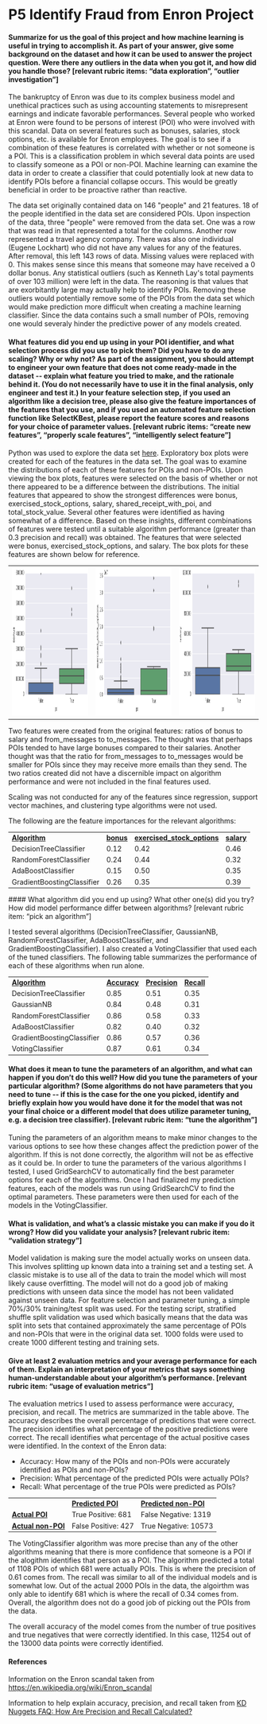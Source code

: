 P5 Identify Fraud from Enron Project
==============


#### Summarize for us the goal of this project and how machine learning is useful in trying to accomplish it. As part of your answer, give some background on the dataset and how it can be used to answer the project question. Were there any outliers in the data when you got it, and how did you handle those?  [relevant rubric items: “data exploration”, “outlier investigation”]

The bankruptcy of Enron was due to its complex business model and unethical practices such as using accounting statements to misrepresent earnings and indicate favorable performances.  Several people who worked at Enron were found to be persons of interest (POI) who were involved with this scandal.  Data on several features such as bonuses, salaries, stock options, etc. is available for Enron employees.  The goal is to see if a combination of these features is correlated with whether or not someone is a POI.  This is a classification problem in which several data points are used to classify someone as a POI or non-POI.  Machine learning can examine the data in order to create a classifier that could potentially look at new data to identify POIs before a financial collapse occurs.  This would be greatly beneficial in order to be proactive rather than reactive.  

The data set originally contained data on 146 "people" and 21 features.  18 of the people identified in the data set are considered POIs.  Upon inspection of the data, three "people" were removed from the data set.  One was a row that was read in that represented a total for the columns.  Another row represented a travel agency company.  There was also one individual (Eugene Lockhart) who did not have any values for any of the features.  After removal, this left 143 rows of data.  Missing values were replaced with 0.  This makes sense since this means that someone may have received a 0 dollar bonus.  Any statistical outliers (such as Kenneth Lay's total payments of over 103 million) were left in the data.  The reasoning is that values that are exorbitantly large may actually help to identify POIs.  Removing these outliers would potentially remove some of the POIs from the data set which would make prediction more difficult when creating a machine learning classifier.  Since the data contains such a small number of POIs, removing one would severaly hinder the predictive power of any models created.

#### What features did you end up using in your POI identifier, and what selection process did you use to pick them? Did you have to do any scaling? Why or why not? As part of the assignment, you should attempt to engineer your own feature that does not come ready-made in the dataset -- explain what feature you tried to make, and the rationale behind it. (You do not necessarily have to use it in the final analysis, only engineer and test it.) In your feature selection step, if you used an algorithm like a decision tree, please also give the feature importances of the features that you use, and if you used an automated feature selection function like SelectKBest, please report the feature scores and reasons for your choice of parameter values.  [relevant rubric items: “create new features”, “properly scale features”, “intelligently select feature”]

Python was used to explore the data set [here](/final_project/exploratory/README.md).  Exploratory box plots were created for each of the features in the data set.  The goal was to examine the distributions of each of these features for POIs and non-POIs.  Upon viewing the box plots, features were selected on the basis of whether or not there appeared to be a difference between the distributions.  The initial features that appeared to show the strongest differences were bonus, exercised_stock_options, salary, shared_receipt_with_poi, and total_stock_value.  Several other features were identified as having somewhat of a difference.  Based on these insights, different combinations of features were tested until a suitable algorithm performance (greater than 0.3 precision and recall) was obtained.  The features that were selected were bonus, exercised_stock_options, and salary.  The box plots for these features are shown below for reference.
<table>
<tr>
<td><img src="/final_project/exploratory/output_7_0.png" height="300" width="300">
</td>
<td><img src="/final_project/exploratory/output_7_4.png" height="300" width="300">
</td>
<td><img src="/final_project/exploratory/output_7_14.png" height="300" width="300">
</td>
</tr>
</table>

Two features were created from the original features: ratios of bonus to salary and from_messages to to_messages.  The thought was that perhaps POIs tended to have large bonuses compared to their salaries.  Another thought was that the ratio for from_messages to to_messages would be smaller for POIs since they may receive more emails than they send.  The two ratios created did not have a discernible impact on algorithm performance and were not included in the final features used.

Scaling was not conducted for any of the features since regression, support vector machines, and clustering type algorithms were not used.

The following are the feature importances for the relevant algorithms:
<table>
<tr>
<td><b><u>Algorithm</u></b>
</td>
<td><b><u>bonus</u></b>
</td>
<td><b><u>exercised_stock_options</u></b>
</td>
<td><b><u>salary</u></b>
</td>
</tr>
<tr>
<td>DecisionTreeClassifier
</td>
<td>0.12
</td>
<td>0.42
</td>
<td>0.46
</td>
</tr>
<tr>
<td>RandomForestClassifier
</td>
<td>0.24
</td>
<td>0.44
</td>
<td>0.32
</td>
</tr>
<tr>
<td>AdaBoostClassifier
</td>
<td>0.15
</td>
<td>0.50
</td>
<td>0.35
</td>
</tr>
<tr>
<td>GradientBoostingClassifier
</td>
<td>0.26
</td>
<td>0.35
</td>
<td>0.39
</td>
</tr>
</table>
#### What algorithm did you end up using? What other one(s) did you try? How did model performance differ between algorithms?  [relevant rubric item: “pick an algorithm”]

I tested several algorithms (DecisionTreeClassifier, GaussianNB, RandomForestClassifier, AdaBoostClassifier, and GradientBoostingClassifier).  I also created a VotingClassifier that used each of the tuned classifiers.  The following table summarizes the performance of each of these algorithms when run alone.
<table>
<tr>
<td><b><u>Algorithm</u></b>
</td>
<td><b><u>Accuracy</u></b>
</td>
<td><b><u>Precision</u></b>
</td>
<td><b><u>Recall</u></b>
</td>
</tr>
<tr>
<td>DecisionTreeClassifier
</td>
<td>0.85
</td>
<td>0.51
</td>
<td>0.35
</td>
</tr>
<td>GaussianNB
</td>
<td>0.84
</td>
<td>0.48
</td>
<td>0.31
</td>
</tr>
<tr>
<td>RandomForestClassifier
</td>
<td>0.86
</td>
<td>0.58
</td>
<td>0.33
</td>
</tr>
<tr>
<td>AdaBoostClassifier
</td>
<td>0.82
</td>
<td>0.40
</td>
<td>0.32
</td>
</tr>
<tr>
<td>GradientBoostingClassifier
</td>
<td>0.86
</td>
<td>0.57
</td>
<td>0.36
</td>
</tr>
<tr>
<td>VotingClassifier
</td>
<td>0.87
</td>
<td>0.61
</td>
<td>0.34
</td>
</tr>
</table>


#### What does it mean to tune the parameters of an algorithm, and what can happen if you don’t do this well?  How did you tune the parameters of your particular algorithm? (Some algorithms do not have parameters that you need to tune -- if this is the case for the one you picked, identify and briefly explain how you would have done it for the model that was not your final choice or a different model that does utilize parameter tuning, e.g. a decision tree classifier).  [relevant rubric item: “tune the algorithm”]

Tuning the parameters of an algorithm means to make minor changes to the various options to see how these changes affect the prediction power of the algorithm.  If this is not done correctly, the algorithm will not be as effective as it could be.  In order to tune the parameters of the various algorithms I tested, I used GridSearchCV to automatically find the best parameter options for each of the algorithms.  Once I had finalized my prediction features, each of the models was run using GridSearchCV to find the optimal parameters.  These parameters were then used for each of the models in the VotingClassifier.

#### What is validation, and what’s a classic mistake you can make if you do it wrong? How did you validate your analysis?  [relevant rubric item: “validation strategy”]

Model validation is making sure the model actually works on unseen data.  This involves splitting up known data into a training set and a testing set.  A classic mistake is to use all of the data to train the model which will most likely cause overfitting.  The model will not do a good job of making predictions with unseen data since the model has not been validated against unseen data.  For feature selection and parameter tuning, a simple 70%/30% training/test split was used.  For the testing script, stratified shuffle split validation was used which basically means that the data was split into sets that contained approximately the same percentage of POIs and non-POIs that were in the original data set.  1000 folds were used to create 1000 different testing and training sets.

#### Give at least 2 evaluation metrics and your average performance for each of them.  Explain an interpretation of your metrics that says something human-understandable about your algorithm’s performance. [relevant rubric item: “usage of evaluation metrics”]

The evaluation metrics I used to assess performance were accuracy, precision, and recall.  The metrics are summarized in the table above.  The accuracy describes the overall percentage of predictions that were correct.  The precision identifies what percentage of the positive predictions were correct.  The recall identifies what percentage of the actual positive cases were identified. In the context of the Enron data:

* Accuracy: How many of the POIs and non-POIs were accurately identified as POIs and non-POIs?
* Precision: What percentage of the predicted POIs were actually POIs?
* Recall: What percentage of the true POIs were predicted as POIs?

<table>
<tr>
<td>
</td>
<td><b><u>Predicted POI</u></b> 
</td>
<td><b><u>Predicted non-POI</u></b>
</td>
</tr>
<tr>
<td><b><u>Actual POI</u></b>
</td>
<td>True Positive: 681
</td>
<td>False Negative: 1319
</td>
</tr>
<tr>
<td><b><u>Actual non-POI</u></b>
</td>
<td>False Positive: 427
</td>
<td>True Negative: 10573
</td>
</tr>
</table>

The VotingClassifier algorithm was more precise than any of the other
algorithms meaning that there is more confidence that someone is a POI if
the alogithm identifies that person as a POI.  The algorithm predicted a total of 1108 POIs of which 681 were actually POIs. This is where the precision of 0.61 comes from.  The recall was similar to all
of the individual models and is somewhat low.  Out of the actual 2000 POIs in the data, the algoirthm was only able to identify 681 which is where the recall of 0.34 comes from.  Overall, the algorithm does not
do a good job of picking out the POIs from the data.

The overall accuracy of the model comes from the number of true positives and true negatives that were correctly identified.  In this case, 11254 out of the 13000 data points were correctly identified.

#### References
Information on the Enron scandal taken from https://en.wikipedia.org/wiki/Enron_scandal

Information to help explain accuracy, precision, and recall taken from 
<a href="http://www.kdnuggets.com/faq/precision-recall.html" target="blank">KD Nuggets
FAQ: How Are Precision and Recall Calculated?</a>